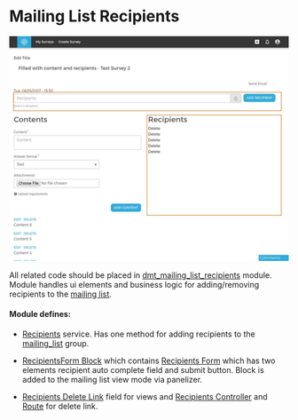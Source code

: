 # Mailing List Recipients

![Recipients](images/recipients.jpg)

All related code should be placed in [dmt_mailing_list_recipients](../../modules/custom/dmt_mailing_list/modules/dmt_mailing_list_recipients/dmt_mailing_list_recipients.info.yml) module.
Module handles ui elements and business logic for adding/removing recipients to the [mailing list](mailing_list.md).

#### Module defines:

- [Recipients](../../modules/custom/dmt_mailing_list/modules/dmt_mailing_list_recipients/src/Recipients.php) service. Has one method for adding
recipients to the [mailing_list](mailing_list.md) group.

- [RecipientsForm Block](../../modules/custom/dmt_mailing_list/modules/dmt_mailing_list_recipients/src/Plugin/Block/RecipientsFormBlock.php) which contains
[Recipients Form](../../modules/custom/dmt_mailing_list/modules/dmt_mailing_list_recipients/src/Form/RecipientsForm.php) which has two elements
recipient auto complete field and submit button. Block is added to the mailing list view mode via panelizer.

- [Recipients Delete Link](../../modules/custom/dmt_mailing_list/modules/dmt_mailing_list_recipients/src/Plugin/views/field/RecipientDeleteLink.php) field for views and
[Recipients Controller](../../modules/custom/dmt_mailing_list/modules/dmt_mailing_list_recipients/src/Controller/RecipientsController.php) and 
[Route](../../modules/custom/dmt_mailing_list/modules/dmt_mailing_list_recipients/dmt_mailing_list_recipients.routing.yml) for delete link. 
 
 

